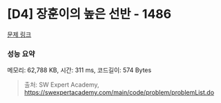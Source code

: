 # [D4] 장훈이의 높은 선반 - 1486 

[문제 링크](https://swexpertacademy.com/main/code/problem/problemDetail.do?contestProbId=AV2b7Yf6ABcBBASw) 

### 성능 요약

메모리: 62,788 KB, 시간: 311 ms, 코드길이: 574 Bytes



> 출처: SW Expert Academy, https://swexpertacademy.com/main/code/problem/problemList.do
